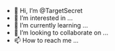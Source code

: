 - 👋 Hi, I’m @TargetSecret
- 👀 I’m interested in ...
- 🌱 I’m currently learning ...
- 💞️ I’m looking to collaborate on ...
- 📫 How to reach me ...

<!---
TargetSecret/TargetSecret is a ✨ special ✨ repository because its `README.md` (this file) appears on your GitHub profile.
You can click the Preview link to take a look at your changes.
--->
